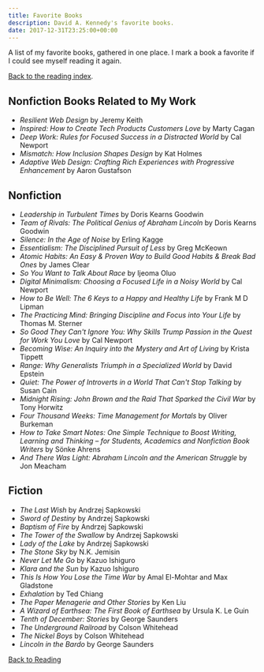 ```yaml
---
title: Favorite Books
description: David A. Kennedy's favorite books.
date: 2017-12-31T23:25:00+00:00
---
```


A list of my favorite books, gathered in one place. I mark a book a favorite if I could see myself reading it again.

[Back to the reading index](/reading/).

## Nonfiction Books Related to My Work

- _Resilient Web Design_ by Jeremy Keith
- _Inspired: How to Create Tech Products Customers Love_ by Marty Cagan
- _Deep Work: Rules for Focused Success in a Distracted World_ by Cal Newport
- _Mismatch: How Inclusion Shapes Design_ by Kat Holmes
- _Adaptive Web Design: Crafting Rich Experiences with Progressive Enhancement_ by Aaron Gustafson

## Nonfiction

- _Leadership in Turbulent Times_ by Doris Kearns Goodwin
- _Team of Rivals: The Political Genius of Abraham Lincoln_ by Doris Kearns Goodwin
- _Silence: In the Age of Noise_ by Erling Kagge
- _Essentialism: The Disciplined Pursuit of Less_ by Greg McKeown
- _Atomic Habits: An Easy & Proven Way to Build Good Habits & Break Bad Ones_ by James Clear
- _So You Want to Talk About Race_ by Ijeoma Oluo
- _Digital Minimalism: Choosing a Focused Life in a Noisy World_ by Cal Newport
- _How to Be Well: The 6 Keys to a Happy and Healthy Life_ by Frank M D Lipman
- _The Practicing Mind: Bringing Discipline and Focus into Your Life_ by Thomas M. Sterner
- _So Good They Can't Ignore You: Why Skills Trump Passion in the Quest for Work You Love_ by Cal Newport
- _Becoming Wise: An Inquiry into the Mystery and Art of Living_ by Krista Tippett
- _Range: Why Generalists Triumph in a Specialized World_ by David Epstein
- _Quiet: The Power of Introverts in a World That Can't Stop Talking_ by Susan Cain
- _Midnight Rising: John Brown and the Raid That Sparked the Civil War_ by Tony Horwitz
- _Four Thousand Weeks: Time Management for Mortals_ by Oliver Burkeman
- _How to Take Smart Notes: One Simple Technique to Boost Writing, Learning and Thinking – for Students, Academics and Nonfiction Book Writers_ by Sönke Ahrens
- _And There Was Light: Abraham Lincoln and the American Struggle_ by Jon Meacham

## Fiction

- _The Last Wish_ by Andrzej Sapkowski
- _Sword of Destiny_ by Andrzej Sapkowski
- _Baptism of Fire_ by Andrzej Sapkowski
- _The Tower of the Swallow_ by Andrzej Sapkowski
- _Lady of the Lake_ by Andrzej Sapkowski
- _The Stone Sky_ by N.K. Jemisin
- _Never Let Me Go_ by Kazuo Ishiguro
- _Klara and the Sun_ by Kazuo Ishiguro
- _This Is How You Lose the Time War_ by Amal El-Mohtar and Max Gladstone
- _Exhalation_ by Ted Chiang
- _The Paper Menagerie and Other Stories_ by Ken Liu
- _A Wizard of Earthsea: The First Book of Earthsea_ by Ursula K. Le Guin
- _Tenth of December: Stories_ by George Saunders
- _The Underground Railroad_ by Colson Whitehead
- _The Nickel Boys_ by Colson Whitehead
- _Lincoln in the Bardo_ by George Saunders

[Back to Reading](/reading/)
